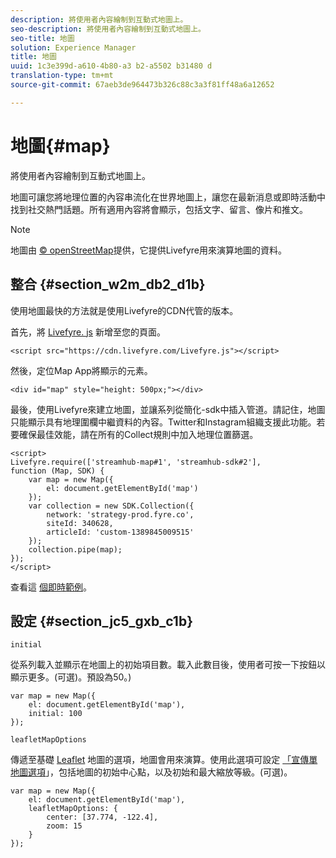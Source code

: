 ```yaml
---
description: 將使用者內容繪制到互動式地圖上。
seo-description: 將使用者內容繪制到互動式地圖上。
seo-title: 地圖
solution: Experience Manager
title: 地圖
uuid: 1c3e399d-a610-4b80-a3 b2-a5502 b31480 d
translation-type: tm+mt
source-git-commit: 67aeb3de964473b326c88c3a3f81ff48a6a12652

---
```



# 地圖{#map}

將使用者內容繪制到互動式地圖上。

地圖可讓您將地理位置的內容串流化在世界地圖上，讓您在最新消息或即時活動中找到社交熱門話題。所有適用內容將會顯示，包括文字、留言、像片和推文。

>[!NOTE]
>
>地圖由 [© openStreetMap](https://www.openstreetmap.org/copyright)提供，它提供Livefyre用來演算地圖的資料。

## 整合 {#section_w2m_db2_d1b}

使用地圖最快的方法就是使用Livefyre的CDN代管的版本。

首先，將 [Livefyre. js](https://github.com/Livefyre/Livefyre.js) 新增至您的頁面。

```
<script src="https://cdn.livefyre.com/Livefyre.js"></script> 
```

然後，定位Map App將顯示的元素。

```
<div id="map" style="height: 500px;"></div>
```

最後，使用Livefyre來建立地圖，並讓系列從簡化-sdk中插入管道。請記住，地圖只能顯示具有地理圍欄中繼資料的內容。Twitter和Instagram組織支援此功能。若要確保最佳效能，請在所有的Collect規則中加入地理位置篩選。

```
<script> 
Livefyre.require(['streamhub-map#1', 'streamhub-sdk#2'], 
function (Map, SDK) { 
    var map = new Map({ 
        el: document.getElementById('map') 
    }); 
    var collection = new SDK.Collection({ 
        network: 'strategy-prod.fyre.co', 
        siteId: 340628, 
        articleId: 'custom-1389845009515' 
    }); 
    collection.pipe(map); 
}); 
</script>
```

查看這 [個即時範例](https://codepen.io/cheung31/pen/wkmbF)。

## 設定 {#section_jc5_gxb_c1b}

`initial`

從系列載入並顯示在地圖上的初始項目數。載入此數目後，使用者可按一下按鈕以顯示更多。(可選)。預設為50。)

```
var map = new Map({ 
    el: document.getElementById('map'), 
    initial: 100 
});
```

`leafletMapOptions`

傳遞至基礎 [Leaflet](https://leafletjs.com/) 地圖的選項，地圖會用來演算。使用此選項可設定 [「宣傳單地圖選項](https://leafletjs.com/reference.html#map-options)」，包括地圖的初始中心點，以及初始和最大縮放等級。(可選)。

```
var map = new Map({ 
    el: document.getElementById('map'), 
    leafletMapOptions: { 
        center: [37.774, -122.4], 
        zoom: 15 
    } 
});
```

